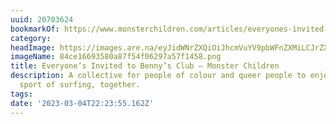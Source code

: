 ```yaml
---
uuid: 20703624
bookmarkOf: https://www.monsterchildren.com/articles/everyones-invited-to-bennys-club
category: 
headImage: https://images.are.na/eyJidWNrZXQiOiJhcmVuYV9pbWFnZXMiLCJrZXkiOiIyMDcwMzYyNC9vcmlnaW5hbF84NGNlMTY2OTM1ODBhODdmNTRmMDYyOTdhNTdmMTQ1OC5wbmciLCJlZGl0cyI6eyJyZXNpemUiOnsid2lkdGgiOjEyMDAsImhlaWdodCI6MTIwMCwiZml0IjoiaW5zaWRlIiwid2l0aG91dEVubGFyZ2VtZW50Ijp0cnVlfSwid2VicCI6eyJxdWFsaXR5Ijo5MH0sImpwZWciOnsicXVhbGl0eSI6OTB9LCJyb3RhdGUiOm51bGx9fQ==?bc=0
imageName: 84ce16693580a87f54f06297a57f1458.png
title: Everyone’s Invited to Benny’s Club — Monster Children
description: A collective for people of colour and queer people to enjoy the good
  sport of surfing, together.
tags: 
date: '2023-03-04T22:23:55.162Z'
---
```

